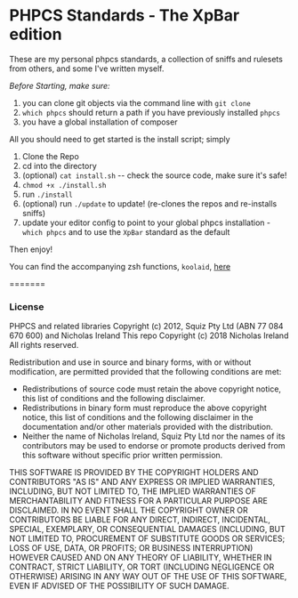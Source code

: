 # PHPCS Standards - The XpBar edition

These are my personal phpcs standards, a collection of sniffs and rulesets from others, and some I've written myself.

*Before Starting, make sure:*
1. you can clone git objects via the command line with `git clone`
2. `which phpcs` should return a path if you have previously installed `phpcs`
3. you have a global installation of composer

All you should need to get started is the install script; simply

1. Clone the Repo
2. cd into the directory
3. (optional) `cat install.sh` -- check the source code, make sure it's safe!
4. `chmod +x ./install.sh`
5. run `./install`
6. (optional) run `./update` to update! (re-clones the repos and re-installs sniffs)
7. update your editor config to point to your global phpcs installation - `which phpcs` and to use the `XpBar` standard as the default

Then enjoy!

You can find the accompanying zsh functions, `koolaid`, [here](https://github.com/xp-bar/.files/blob/master/.koolaid)

=======

### License

PHPCS and related libraries Copyright (c) 2012, Squiz Pty Ltd (ABN 77 084 670 600) and Nicholas Ireland
This repo Copyright (c) 2018 Nicholas Ireland
All rights reserved.

Redistribution and use in source and binary forms, with or without
modification, are permitted provided that the following conditions are met:
* Redistributions of source code must retain the above copyright notice, this list of conditions and the following disclaimer.
* Redistributions in binary form must reproduce the above copyright notice, this list of conditions and the following disclaimer in the documentation and/or other materials provided with the distribution.
* Neither the name of Nicholas Ireland, Squiz Pty Ltd nor the names of its contributors may be used to endorse or promote products derived from this software without specific prior written permission.

THIS SOFTWARE IS PROVIDED BY THE COPYRIGHT HOLDERS AND CONTRIBUTORS "AS IS" AND
ANY EXPRESS OR IMPLIED WARRANTIES, INCLUDING, BUT NOT LIMITED TO, THE IMPLIED
WARRANTIES OF MERCHANTABILITY AND FITNESS FOR A PARTICULAR PURPOSE ARE
DISCLAIMED. IN NO EVENT SHALL THE COPYRIGHT OWNER OR CONTRIBUTORS BE LIABLE FOR ANY
DIRECT, INDIRECT, INCIDENTAL, SPECIAL, EXEMPLARY, OR CONSEQUENTIAL DAMAGES
(INCLUDING, BUT NOT LIMITED TO, PROCUREMENT OF SUBSTITUTE GOODS OR SERVICES;
LOSS OF USE, DATA, OR PROFITS; OR BUSINESS INTERRUPTION) HOWEVER CAUSED AND
ON ANY THEORY OF LIABILITY, WHETHER IN CONTRACT, STRICT LIABILITY, OR TORT
(INCLUDING NEGLIGENCE OR OTHERWISE) ARISING IN ANY WAY OUT OF THE USE OF THIS
SOFTWARE, EVEN IF ADVISED OF THE POSSIBILITY OF SUCH DAMAGE.
